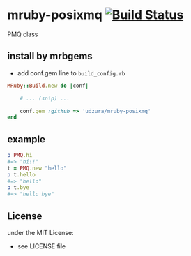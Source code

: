 # mruby-posixmq   [![Build Status](https://travis-ci.org/udzura/mruby-posixmq.svg?branch=master)](https://travis-ci.org/udzura/mruby-posixmq)
PMQ class
## install by mrbgems
- add conf.gem line to `build_config.rb`

```ruby
MRuby::Build.new do |conf|

    # ... (snip) ...

    conf.gem :github => 'udzura/mruby-posixmq'
end
```
## example
```ruby
p PMQ.hi
#=> "hi!!"
t = PMQ.new "hello"
p t.hello
#=> "hello"
p t.bye
#=> "hello bye"
```

## License
under the MIT License:
- see LICENSE file
